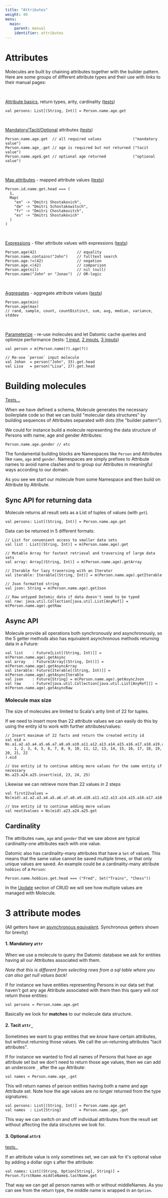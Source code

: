```yaml
---
title: "Attributes"
weight: 40
menu:
  main:
    parent: manual
    identifier: attributes
---
```


# Attributes

Molecules are built by chaining attributes together with the builder pattern. Here are some groups of different attribute types and their use with links to their manual pages:

<br>

[Attribute basics](/manual/attributes/basics), return types, arity, cardinality ([tests](https://github.com/scalamolecule/molecule/blob/master/coretests/src/test/scala/molecule/coretests/attr/Attribute.scala))
```
val persons: List[(String, Int)] = Person.name.age.get
```
<br>

[Mandatory/Tacit/Optional](/manual/attributes/modes) attributes ([tests](https://github.com/scalamolecule/molecule/blob/master/coretests/src/test/scala/molecule/coretests/attr/OptionalValues.scala))
```
Person.name.age.get  // all required values              ("mandatory value")
Person.name.age_.get // age is required but not returned ("tacit value")
Person.name.age$.get // optional age returned            ("optional value")
```
<br>

[Map attributes](/manual/attributes/mapped) - mapped attribute values
([tests](https://github.com/scalamolecule/molecule/tree/master/coretests/src/test/scala/molecule/coretests/attrMap))
```
Person.id.name.get.head === (
  1, 
  Map(
    "en" -> "Dmitri Shostakovich",
    "de" -> "Dmitri Schostakowitsch",
    "fr" -> "Dmitri Chostakovitch",
    "es" -> "Dmitri Shostakóvich"
  )
)
```
<br>

[Expressions](/manual/attributes/expressions) - filter attribute values with expressions
([tests](https://github.com/scalamolecule/molecule/tree/master/coretests/src/test/scala/molecule/coretests/expression))
```
Person.age(42)                  // equality
Person.name.contains("John")    // fulltext search
Person.age.!=(42)               // negation
Person.age.<(42)                // comparison
Person.age(nil)                 // nil (null)
Person.name("John" or "Jonas")  // OR-logic
```
<br>

[Aggregates](/manual/attributes/aggregates) - aggregate attribute values
([tests](https://github.com/scalamolecule/molecule/blob/master/examples/src/test/scala/molecule/examples/dayOfDatomic/Aggregates.scala))
```
Person.age(min) 
Person.age(max) 
// rand, sample, count, countDistinct, sum, avg, median, variance, stddev
```
<br>

[Parameterize](/manual/attributes/parameterized) - re-use molecules and let Datomic cache queries and optimize performance
(tests: 
[1 input](https://github.com/scalamolecule/molecule/blob/master/coretests/src/test/scala/molecule/coretests/input1),
[2 inputs](https://github.com/scalamolecule/molecule/blob/master/coretests/src/test/scala/molecule/coretests/input2),
[3 inputs](https://github.com/scalamolecule/molecule/blob/master/coretests/src/test/scala/molecule/coretests/input3))
```
val person = m(Person.name(?).age(?))

// Re-use `person` input molecule
val Johan  = person("John", 33).get.head
val Lisa   = person("Lisa", 27).get.head
```


# Building molecules

[Tests...](https://github.com/scalamolecule/molecule/blob/master/coretests/src/test/scala/molecule/coretests/attr/Attribute.scala)

When we have defined a schema, Molecule generates the necessary boilerplate code so that we can build "molecular data
structures" by building sequences of Attributes separated with dots (the "builder pattern").

We could for instance build a molecule representing the data structure of Persons with name, age and gender Attributes:

```
Person.name.age.gender // etc
```
The fundamental building blocks are Namespaces like `Person` and Attributes like `name`, `age` and `gender`. Namespaces
are simply prefixes to Attribute names to avoid name clashes and to group our Attributes in meaningful ways according to our domain.

As you see we start our molecule from some Namespace and then build on Attribute by Attribute.



## Sync API for returning data

Molecule returns all result sets as a List of tuples of values (with `get`).

```
val persons: List[(String, Int)] = Person.name.age.get
```
Data can be returned in 5 different formats:

```
// List for convenient access to smaller data sets
val list : List[(String, Int)] = m(Person.name.age).get

// Mutable Array for fastest retrieval and traversing of large data sets
val array: Array[(String, Int)] = m(Person.name.age).getArray

// Iterable for lazy traversing with an Iterator
val iterable: Iterable[(String, Int)] = m(Person.name.age).getIterable

// Json formatted string 
val json: String = m(Person.name.age).getJson

// Raw untyped Datomic data if data doesn't need to be typed
val raw: java.util.Collection[java.util.List[AnyRef]] = m(Person.name.age).getRaw
```

## Async API


Molecule provide all operations both synchronously and asynchronously, so the 5 getter methods also has
equivalent asynchronous methods returning data in a Future:
```
val list    : Future[List[(String, Int)]] = m(Person.name.age).getAsync
val array   : Future[Array[(String, Int)]] = m(Person.name.age).getAsyncArray
val iterable: Future[Iterable[(String, Int)]] = m(Person.name.age).getAsyncIterable
val json    : Future[String] = m(Person.name.age).getAsyncJson
val raw     : Future[java.util.Collection[java.util.List[AnyRef]]] = m(Person.name.age).getAsyncRaw
```




### Molecule max size

The size of molecules are limited to Scala's arity limit of 22 for tuples.

If we need to insert more than 22 attribute values we can easily do this by using the entity id to
work with further attributes/values:

```
// Insert maximum of 22 facts and return the created entity id
val eid = Ns.a1.a2.a3.a4.a5.a6.a7.a8.a9.a10.a11.a12.a13.a14.a15.a16.a17.a18.a19.a20.a21.a22.insert(
    1, 2, 3, 4, 5, 6, 7, 8, 9, 10, 11, 12, 13, 14, 15, 16, 17, 18, 19, 20, 21, 22
).eid

// Use entity id to continue adding more values for the same entity if necessary
Ns.a23.a24.a25.insert(eid, 23, 24, 25)
```

Likewise we can retrieve more than 22 values in 2 steps

```
val first22values = Ns(eid).a1.a2.a3.a4.a5.a6.a7.a8.a9.a10.a11.a12.a13.a14.a15.a16.a17.a18.a19.a20.a21.a22.get

// Use entity id to continue adding more values
val next3values = Ns(eid).a23.a24.a25.get
```

## Cardinality

The attributes `name`, `age` and `gender` that we saw above are typical cardinality-one attributes each with one value.

Datomic also has cardinality-many attributes that have a `Set` of values. This means that the same value cannot be saved
multiple times, or that only unique values are saved. An example could be a cardinality-many attribute `hobbies` of a `Person`:

```
Person.name.hobbies.get.head === ("Fred", Set("Trains", "Chess"))
```

In the [Update](/manual/crud/update/) section of CRUD we will see how multiple values are managed with Molecule.



# 3 attribute modes

(All getters have an [asynchronous equivalent](/manual/attributes/basics). Synchronous getters shown for brevity)

#### 1. Mandatory `attr`

When we use a molecule to query the Datomic database we ask for entities having all our Attributes associated with them.

_Note that this is different from selecting rows from a sql table where you can also get null values back!_

If for instance we have entities representing Persons in our data set that haven't got any age Attribute associated
with them then this query will _not_ return those entities:

```
val persons = Person.name.age.get
```
Basically we look for **matches** to our molecule data structure.


#### 2. Tacit `attr_`

Sometimes we want to grap entities that we _know_ have certain attributes, but without returning those values.
We call the un-returning attributes "tacit attributes".

If for instance we wanted to find all names of Persons that have an age attribute set but we don't need to return those age
values, then we can add an underscore `_` after the `age` Attribute:

```
val names = Person.name.age_.get
```
This will return names of person entities having both a name and age Attribute set. Note how the age values are no
longer returned from the type signatures:

```
val persons: List[(String, Int)] = Person.name.age.get
val names  : List[String]        = Person.name.age_.get
```
This way we can switch on and off individual attributes from the result set without affecting the data structures
we look for.


#### 3. Optional `attr$`

[tests..](https://github.com/scalamolecule/molecule/blob/master/coretests/src/test/scala/molecule/coretests/attr/OptionalValues.scala)


If an attribute value is only sometimes set, we can ask for it's optional value by adding a dollar sign `$` after the attribute:

```
val names: List[(String, Option[String], String)] = Person.firstName.middleName$.lastName.get
```
That way we can get all person names with or without middleNames. As you can see from the return type, the middle
name is wrapped in an `Option`.

